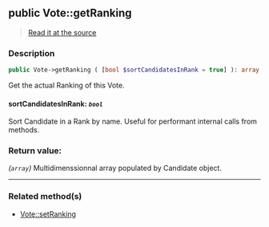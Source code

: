 ## public Vote::getRanking

> [Read it at the source](https://github.com/julien-boudry/Condorcet/blob/master/src/Vote.php#L216)

### Description    

```php
public Vote->getRanking ( [bool $sortCandidatesInRank = true] ): array
```

Get the actual Ranking of this Vote.
    

#### **sortCandidatesInRank:** *`bool`*   
Sort Candidate in a Rank by name. Useful for performant internal calls from methods.    


### Return value:   

*(`array`)* Multidimenssionnal array populated by Candidate object.


---------------------------------------

### Related method(s)      

* [Vote::setRanking](/Docs/ApiReferences/Vote%20Class/public%20Vote--setRanking.md)    
